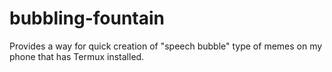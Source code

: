 # bubbling-fountain
Provides a way for quick creation of "speech bubble" type of memes on my phone that has Termux installed.
